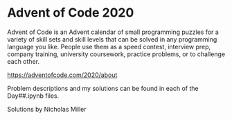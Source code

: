 # Advent of Code 2020


Advent of Code is an Advent calendar of small programming puzzles for a variety of skill sets and skill levels that can be solved in any programming language you like. People use them as a speed contest, interview prep, company training, university coursework, practice problems, or to challenge each other.

https://adventofcode.com/2020/about

Problem descriptions and my solutions can be found in each of the Day##.ipynb files.

Solutions by Nicholas Miller